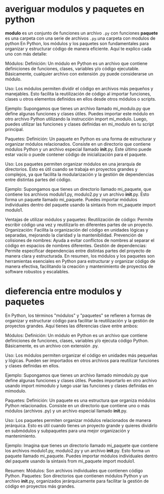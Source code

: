 # averiguar modulos y paquetes en python
**modulo**
es un conjunto de funciones un archivo
`.py` con funciones 
**paquete**
es una carpeta con una serie de archivos
 `.py`.una carpeta con modulos de python
 En Python, los módulos y los paquetes son fundamentales para organizar y estructurar código de manera eficiente. Aquí te explico cada uno con más detalle:

Módulos:
Definición: Un módulo en Python es un archivo que contiene definiciones de funciones, clases, variables y/o código ejecutable. Básicamente, cualquier archivo con extensión .py puede considerarse un módulo.

Uso: Los módulos permiten dividir el código en archivos más pequeños y manejables. Esto facilita la reutilización de código al importar funciones, clases u otros elementos definidos en ellos desde otros módulos o scripts.

Ejemplo: Supongamos que tienes un archivo llamado mi_modulo.py que define algunas funciones y clases útiles. Puedes importar este módulo en otro archivo Python utilizando la instrucción import mi_modulo. Luego, puedes utilizar las funciones y clases definidas en mi_modulo en tu script principal.

Paquetes:
Definición: Un paquete en Python es una forma de estructurar y organizar módulos relacionados. Consiste en un directorio que contiene módulos Python y un archivo especial llamado __init__.py. Este último puede estar vacío o puede contener código de inicialización para el paquete.

Uso: Los paquetes permiten organizar módulos en una jerarquía de directorios. Esto es útil cuando se trabaja en proyectos grandes y complejos, ya que facilita la modularización y la gestión de dependencias entre distintas partes del código.

Ejemplo: Supongamos que tienes un directorio llamado mi_paquete, que contiene los archivos modulo1.py, modulo2.py y un archivo __init__.py. Esto forma un paquete llamado mi_paquete. Puedes importar módulos individuales dentro del paquete usando la sintaxis from mi_paquete import modulo1.

Ventajas de utilizar módulos y paquetes:
Reutilización de código: Permite escribir código una vez y reutilizarlo en diferentes partes de un proyecto.
Organización: Facilita la organización del código en unidades lógicas y separadas, mejorando la claridad y la mantenibilidad.
Prevención de colisiones de nombres: Ayuda a evitar conflictos de nombres al separar el código en espacios de nombres diferentes.
Gestión de dependencias: Permite especificar dependencias entre distintas partes del proyecto de manera clara y estructurada.
En resumen, los módulos y los paquetes son herramientas esenciales en Python para estructurar y organizar código de manera efectiva, facilitando la creación y mantenimiento de proyectos de software robustos y escalables.

# dieferencia entre modulos y paquetes

En Python, los términos "módulos" y "paquetes" se refieren a formas de organizar y estructurar código para facilitar la reutilización y la gestión de proyectos grandes. Aquí tienes las diferencias clave entre ambos:

Módulos:
Definición: Un módulo en Python es un archivo que contiene definiciones de funciones, clases, variables y/o ejecuta código Python. Básicamente, es un archivo con extensión .py.

Uso: Los módulos permiten organizar el código en unidades más pequeñas y lógicas. Pueden ser importados en otros archivos para reutilizar funciones y clases definidas en ellos.

Ejemplo: Supongamos que tienes un archivo llamado mimodulo.py que define algunas funciones y clases útiles. Puedes importarlo en otro archivo usando import mimodulo y luego usar las funciones y clases definidas en mimodulo.

Paquetes:
Definición: Un paquete es una estructura que organiza módulos Python relacionados. Consiste en un directorio que contiene uno o más módulos (archivos .py) y un archivo especial llamado __init__.py.

Uso: Los paquetes permiten organizar módulos relacionados de manera jerárquica. Esto es útil cuando tienes un proyecto grande y quieres dividirlo en submódulos y subpaquetes para una mejor organización y mantenimiento.

Ejemplo: Imagina que tienes un directorio llamado mi_paquete que contiene los archivos modulo1.py, modulo2.py y un archivo __init__.py. Esto forma un paquete llamado mi_paquete. Puedes importar módulos individuales dentro del paquete usando la sintaxis from mi_paquete import modulo1.

Resumen:
Módulos: Son archivos individuales que contienen código Python.
Paquetes: Son directorios que contienen módulos Python y un archivo __init__.py, organizados jerárquicamente para facilitar la gestión de código en proyectos más grandes.